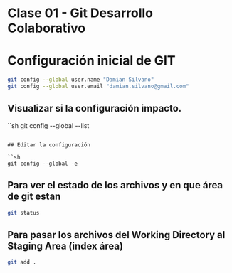 # Clase 01 - Git Desarrollo Colaborativo

# Configuración inicial de GIT

```sh
git config --global user.name "Damian Silvano"
git config --global user.email "damian.silvano@gmail.com"
```

## Visualizar si la configuración impacto.

``sh
git config --global --list
```

## Editar la configuración 

``sh
git config --global -e
```

## Para ver el estado de los archivos y en que área de git estan

```sh
git status
```
## Para pasar los archivos del Working Directory al Staging Area (index área)

```sh
git add .
```

